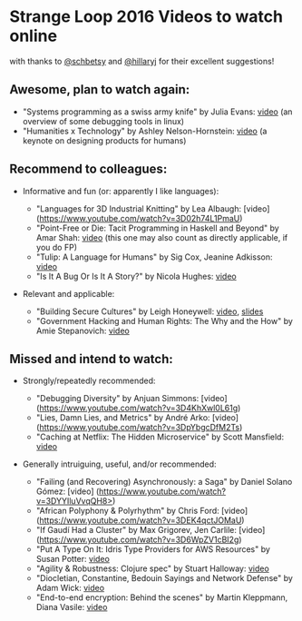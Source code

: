 # Strange Loop 2016 Videos to watch online

with thanks to [@schbetsy](https://github.com/schbetsy) and
[@hillaryj](https://github.com/hillaryj) for their excellent suggestions!

## Awesome, plan to watch again:

* "Systems programming as a swiss army knife" by Julia Evans:
   [video](https://www.youtube.com/watch?v=3DHfD9IMZ9rKY)
   (an overview of some debugging tools in linux)
* "Humanities x Technology" by Ashley Nelson-Hornstein:
   [video](https://www.youtube.com/watch?v=3DfNe1i7nVbXI)
   (a keynote on designing products for humans)

## Recommend to colleagues:

* Informative and fun (or: apparently I like languages):

  * "Languages for 3D Industrial Knitting" by Lea Albaugh: [video]
   (https://www.youtube.com/watch?v=3D02h74L1PmaU)
  * "Point-Free or Die: Tacit Programming in Haskell and Beyond" by
    Amar Shah: [video](https://www.youtube.com/watch?v=seVSlKazsNk)
    (this one may also count as directly applicable, if you do FP)
  * "Tulip: A Language for Humans" by Sig Cox, Jeanine Adkisson:
    [video](https://www.youtube.com/watch?v=lvclTCDeIsY)
  * "Is It A Bug Or Is It A Story?" by Nicola Hughes:
    [video](https://www.youtube.com/watch?v=3DsMy4L-J6fFs)

* Relevant and applicable:

  * "Building Secure Cultures" by Leigh Honeywell:
    [video](https://www.youtube.com/watch?v=2BvVZU4IPKc),
    [slides](http://bit.ly/securecultures)
  * "Government Hacking and Human Rights: The Why and the How" by Amie
    Stepanovich: [video](https://www.youtube.com/watch?v=3DC4rT0lgJr6U)

## Missed and intend to watch:

* Strongly/repeatedly recommended:

  * "Debugging Diversity" by Anjuan Simmons: [video]
      (https://www.youtube.com/watch?v=3D4KhXwl0L61g)
  * "Lies, Damn Lies, and Metrics" by André Arko: [video]
      (https://www.youtube.com/watch?v=3DpYbgcDfM2Ts)
  * "Caching at Netflix: The Hidden Microservice" by Scott Mansfield:
    [video](https://www.youtube.com/watch?v=Rzdxgx3RC0Q)

* Generally intruiguing, useful, and/or recommended:

  * "Failing (and Recovering) Asynchronously: a Saga" by Daniel Solano
      Gómez: [video] (https://www.youtube.com/watch?v=3DYYIluVvqQH8>)
  * "African Polyphony & Polyrhythm" by Chris Ford: [video]
   (https://www.youtube.com/watch?v=3DEK4qctJOMaU)
  * "If Gaudí Had a Cluster" by Max Grigorev, Jen Carlile: [video]
   (https://www.youtube.com/watch?v=3D6WpZV1cBI2g)
  * "Put A Type On It: Idris Type Providers for AWS Resources" by
   Susan Potter: [video](https://www.youtube.com/watch?v=QMPum88xluE)
  * "Agility & Robustness: Clojure spec" by Stuart Halloway:
   [video](https://www.youtube.com/watch?v=VNTQ-M_uSo8)
  * "Diocletian, Constantine, Bedouin Sayings and Network Defense" by
   Adam Wick: [video](https://www.youtube.com/watch?v=3DqCUI5ryyMSE)
  * "End-to-end encryption: Behind the scenes" by Martin Kleppmann,
   Diana Vasile: [video](https://www.youtube.com/watch?v=3DoRZoeDRACrY)

